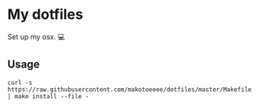 # My dotfiles 
Set up my osx. :computer:

## Usage

```
curl -s https://raw.githubusercontent.com/makotoeeee/dotfiles/master/Makefile | make install --file -
```

